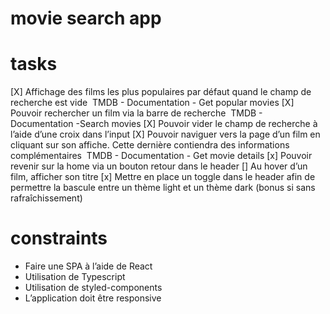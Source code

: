 # movie search app

# tasks

[X] Affichage des films les plus populaires par défaut quand le champ de recherche est
vide ​ TMDB - Documentation - Get popular movies
[X] Pouvoir rechercher un film via la barre de recherche ​ TMDB - Documentation -Search movies
[X] Pouvoir vider le champ de recherche à l’aide d’une croix dans l’input
[X] Pouvoir naviguer vers la page d’un film en cliquant sur son affiche. Cette dernière
contiendra des informations complémentaires ​ TMDB - Documentation - Get movie details
[x] Pouvoir revenir sur la home via un bouton retour dans le header
[] Au hover d’un film, afficher son titre
[x] Mettre en place un toggle dans le header afin de permettre la bascule entre un
thème light et un thème dark (bonus si sans rafraîchissement)

# constraints

- Faire une SPA à l’aide de React
- Utilisation de Typescript
- Utilisation de styled-components
- L’application doit être responsive
